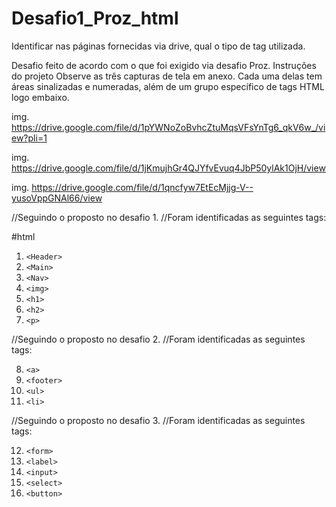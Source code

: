 # Desafio1_Proz_html
Identificar nas páginas fornecidas via drive, qual o tipo de tag utilizada.

Desafio feito de acordo com o que foi exigido via desafio Proz.
Instruções do projeto Observe as três capturas de tela em anexo. Cada uma delas tem áreas sinalizadas e numeradas, além de um grupo específico de tags HTML logo embaixo.

img. https://drive.google.com/file/d/1pYWNoZoBvhcZtuMqsVFsYnTg6_qkV6w_/view?pli=1

img. https://drive.google.com/file/d/1jKmujhGr4QJYfvEvuq4JbP50ylAk1OjH/view

img. https://drive.google.com/file/d/1qncfyw7EtEcMjjg-V--yusoVppGNAl66/view

//Seguindo o proposto no desafio 1.
//Foram identificadas as seguintes tags:

#html

1. `<Header>`
2. `<Main>`
3. `<Nav>`
4. `<img>`
5. `<h1>`
6. `<h2>`
7. `<p>`

//Seguindo o proposto no desafio 2.
//Foram identificadas as seguintes tags:

8. `<a>`
9. `<footer>`
10. `<ul>`
11. `<li>`

//Seguindo o proposto no desafio 3.
//Foram identificadas as seguintes tags:    

12. `<form>`
13. `<label>`
14. `<input>`
15. `<select>`
16. `<button>`
